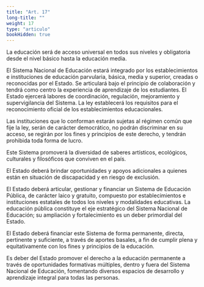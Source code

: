 ```yaml
---
title: "Art. 17"
long-title: ""
weight: 17
type: "articulo"
bookHidden: true
---
```

La educación será de acceso universal en todos sus niveles y obligatoria desde el nivel básico hasta la educación media.

El Sistema Nacional de Educación estará integrado por los establecimientos e instituciones de educación parvularia, básica, media y superior, creadas o reconocidas por el Estado. Se articulará bajo el principio de colaboración y tendrá como centro la experiencia de aprendizaje de los estudiantes. El Estado ejercerá labores de coordinación, regulación, mejoramiento y supervigilancia del Sistema. La ley establecerá los requisitos para el reconocimiento oficial de los establecimientos educacionales.

Las instituciones que lo conforman estarán sujetas al régimen común que fije la ley, serán de carácter democrático, no podrán discriminar en su acceso, se regirán por los fines y principios de este derecho, y tendrán prohibida toda forma de lucro.

Este Sistema promoverá la diversidad de saberes artísticos, ecológicos, culturales y filosóficos que conviven en el país.

El Estado deberá brindar oportunidades y apoyos adicionales a quienes están en situación de discapacidad y en riesgo de exclusión.

El Estado deberá articular, gestionar y financiar un Sistema de Educación Pública, de carácter laico y gratuito, compuesto por establecimientos e instituciones estatales de todos los niveles y modalidades educativas. La educación pública constituye el eje estratégico del Sistema Nacional de Educación; su ampliación y fortalecimiento es un deber primordial del Estado.

El Estado deberá financiar este Sistema de forma permanente, directa, pertinente y suficiente, a través de aportes basales, a fin de cumplir plena y equitativamente con los fines y principios de la educación.

Es deber del Estado promover el derecho a la educación permanente a través de oportunidades formativas múltiples, dentro y fuera del Sistema Nacional de Educación, fomentando diversos espacios de desarrollo y aprendizaje integral para todas las personas.
